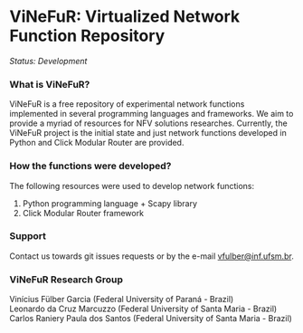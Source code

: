 ViNeFuR: Virtualized Network Function Repository
==========================================================

*Status: Development*

### What is ViNeFuR?

ViNeFuR is a free repository of experimental network functions implemented in several programming languages and frameworks. We aim to provide a myriad of resources for NFV solutions researches. Currently, the ViNeFuR project is the initial state and just network functions developed in Python and Click Modular Router are provided.

### How the functions were developed?

The following resources were used to develop network functions:
1. Python programming language + Scapy library
2. Click Modular Router framework

### Support

Contact us towards git issues requests or by the e-mail vfulber@inf.ufsm.br.

### ViNeFuR Research Group

Vinícius Fülber Garcia (Federal University of Paraná - Brazil)<br/>
Leonardo da Cruz Marcuzzo (Federal University of Santa Maria - Brazil)<br/>
Carlos Raniery Paula dos Santos (Federal University of Santa Maria - Brazil)
